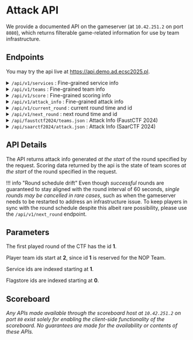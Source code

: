 # Attack API

We provide a documented API on the gameserver (at `10.42.251.2` on port `8080`),
which returns filterable game-related information for use by team infrastructure.

## Endpoints

You may try the api live at <a href="https://api.demo.ad.ecsc2025.pl">https://api.demo.ad.ecsc2025.pl</a>.

<details class=simple><summary><code>/api/v1/services</code> : Fine-grained service info</summary>
This endpoint returns service information, by default for all services.
Data for a specific <code>service</code> may be queried through the
use of URL parameters.<br>

<div style=margin-top:1em>
Example API usage:
</div>
```sh
curl http://10.42.251.2:8080/api/v1/services
```
```json
{
    # service id : service info
    "0": {
        "name": "fooserv",
        "flagstores": 2,
    },
    ..
}
```
<div style=width:100%;height:1px;margin-top:-4px></div>
```sh
curl http://10.42.251.2:8080/api/v1/services?service=fooserv
```
```json
{
    "name": "fooserv",
    "flagstores": 2,
}
```
</details>


<details class=simple><summary><code>/api/v1/teams</code> : Fine-grained team info</summary>
This endpoint returns team information, by default for all teams.
Data for a specific <code>team</code> may be queried through the
use of URL parameters.<br>
<div style=margin-top:1em>
Example API usage:
</div>
```sh
curl http://10.42.251.2:8080/api/v1/teams
```
```json
{
    ..,
    # team id : team info
    "2": {
        "name": "Team Europe",
        "affiliation": "Team Europe",
        "logo": "/static/109381717838108471.png"
    },
    ..
}
```
<div style=width:100%;height:1px;margin-top:-5px></div>
```sh
curl http://10.42.251.2:8080/api/v1/teams?team=2
```
```json
{
    "name": "Team Europe",
    "affiliation": "Team Europe",
    "logo": "/static/109381717838108471.png"
}
```
</details>

<details class=simple><summary><code>/api/v1/score</code> : Fine-grained scoring info</summary>
This endpoint returns scoring related information, by default for the
current round. Data for a specific <code>round</code>, <code>team</code> and
<code>service</code> may be queried through
the use of URL parameters.<br>
An example of a valid response:
<div style=margin-top:1em>
Example API usage:
</div>
```sh
curl http://10.42.251.2:8080/api/v1/score
```
```json
{ # for current round id
    # team id : team info
    "12": {
        # service name : service info
        "fooserv": {
            "checker": "SUCCESS",
            "total": 632.7,
            "components": {
                "attack": 432.7,
                "defense": 0,
                "sla": 200.0
            },
            "flags_gained": 43,
            "flags_lost": 0
        },
        ..
    },
    ..
}
```
<div style=width:100%;height:1px;margin-top:-5px></div>
```sh
curl http://10.42.251.2:8080/api/v1/score?team=12&service=fooserv
```
```json
{
    "checker": "SUCCESS",
    "total": 632.7,
    "components": {
        "attack": 432.7,
        "defense": 0,
        "sla": 200.0
    },
    "flags_gained": 43,
    "flags_lost": 0
}
```
</details>

<details class=simple><summary><code>/api/v1/attack_info</code> : Fine-grained attack info</summary>
This endpoint returns <i>attack info</i> for services, by default for the
current round. Data for a specific <code>round</code>, <code>team</code>,
<code>service</code> or <code>flagstore</code> may be queried through
the use of URL parameters.<br>
<div style=margin-top:1em>
Example API usage:
</div>
```sh
curl http://10.42.251.2:8080/api/v1/attack_info
```
```json
{ # for current round id
    # team id : team info
    "12": {
        # service name : service info
        "fooserv": {
            # flagstore id : attack info
            "0": "target is 10cd9l7rt3",
            "1": null
        },
        ..
    },
    ..
}
```
<div style=width:100%;height:1px;margin-top:-5px></div>
```sh
curl http://10.42.251.2:8080/api/v1/attack_info?service=fooserv
```
```json
{
    "12": {
        "0": "target is 10cd9l7rt3",
        "1": null
    },
    ..
}
```
</details>

<details class=simple><summary><code>/api/v1/current_round</code> : current round time and id</summary>
    This endpoint returns the current round id and start time as an ISO-8601
    UTC timestamp with second precision.
    If the game has not started, this endpoint will return round <code>0</code>.
    <div style=margin-top:1em>
    Example API usage:
    ```sh
    curl http://10.42.251.2:8080/api/v1/current_round
    ```
    ```json
    {
        "round": 4,
        "time": "2025-09-15T13:58:21"
    }
    ```
    </details>

<details class=simple><summary><code>/api/v1/next_round</code> : next round time and id</summary>
    This endpoint waits for the current round to complete before returning the
    new round start time as an ISO-8601 UTC timestamp with second precision.
    The connection may timeout if the new round has not started after two rounds worth of time.<br>
    <div style=margin-top:1em>
    Example API usage:
    ```sh
    curl http://10.42.251.2:8080/api/v1/next_round
    ```
    ```json
    {
        "round": 5,
        "time": "2025-09-15T13:59:00"
    }
    ```
    </details>

<details class=simple><summary><code>/api/faustctf2024/teams.json</code> : Attack Info (FaustCTF 2024)</summary>
This endpoint returns attack info in the FaustCTF 2024 <code>/teams.json</code> format.<br>
<div style=margin-top:1em>
Example API usage:
```sh
curl http://10.42.251.2:8080/api/faustctf2024/teams.json
```
```json
{
    "teams": [
        # team ids
        123, 456, 789,
        ..
    ],
    "flag_ids": {
        # service name : service info
        "service1": {
            # team id : attack infos for validity period
            "123": ["abc123", "def456"],
            "124": ["xxx", "yyy"],
            ..
        },
        ..
    }
}
```
</details>

<details class=simple><summary><code>/api/saarctf2024/attack.json</code> : Attack Info (SaarCTF 2024)</summary>
This endpoint returns attack info in the SaarCTF 2024 <code>/attack.json</code> format.
<div style=margin-top:1em>
Example API usage:
```sh
curl http://10.42.251.2:8080/api/saarctf2024/attack.json
```
```json
{
    "teams": [
        # team infos
        {
            "id": 1,
            "name": "NOP",
            "ip": "10.42.1.2"
        },
        ..
    ],
    "flag_ids": {
        # service name : service info
        "fooserv": {
            # team vulnbox ip : team info
            "10.42.1.2": {
                # round id : attack info
                "123": ["info_flag1", "info_flag2"]
                ..
            },
            ..
        },
        "barserv": {
            "10.42.1.2": {
                "123": "info_single"
            },
            ..
        }
    }
}
```
</details>

## API Details

The API returns attack info generated *at the start* of the round specified by the request.
Scoring data returned by the api is the state of team scores *at the start* of
the round specified in the request.

!!! info "Round schedule drift"
    Even though *successful* rounds are guaranteed to stay aligned with the
    round interval of <span class=hltext>60 seconds</span>, *single rounds may be cancelled in rare cases*,
    such as when the gameserver needs to be restarted to address an infrastructure
    issue. To keep players in sync with the round schedule despite this albeit
    rare possibility, please use the `/api/v1/next_round` endpoint.


## Parameters

The first played round of the CTF has the id **1**.

Player team ids start at **2**, since id **1** is reserved for the NOP Team.

Service ids are indexed starting at **1**.

Flagstore ids are indexed starting at **0**.


## Scoreboard

*Any APIs made available through the scoreboard host at `10.42.251.2` on port
`80` exist solely for enabling the client-side functionality of the scoreboard.
No guarantees are made for the availability or contents of these APIs.*

